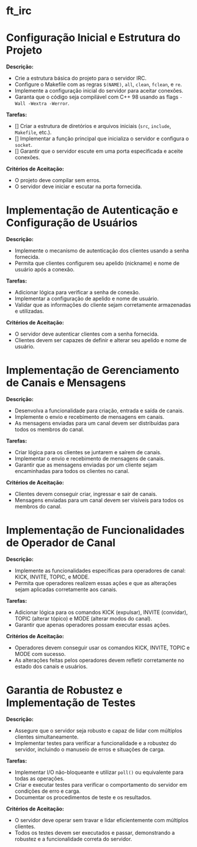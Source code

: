 # ft_irc

# Configuração Inicial e Estrutura do Projeto

**Descrição:**
- Crie a estrutura básica do projeto para o servidor IRC.
- Configure o Makefile com as regras `$(NAME)`, `all`, `clean`, `fclean`, e `re`.
- Implemente a configuração inicial do servidor para aceitar conexões.
- Garanta que o código seja compilável com C++ 98 usando as flags `-Wall -Wextra -Werror`.

**Tarefas:**
- [] Criar a estrutura de diretórios e arquivos iniciais (`src`, `include`, `Makefile`, etc.).
- [] Implementar a função principal que inicializa o servidor e configura o `socket`.
- [] Garantir que o servidor escute em uma porta especificada e aceite conexões.

**Critérios de Aceitação:**
- O projeto deve compilar sem erros.
- O servidor deve iniciar e escutar na porta fornecida.

# Implementação de Autenticação e Configuração de Usuários

**Descrição:**
- Implemente o mecanismo de autenticação dos clientes usando a senha fornecida.
- Permita que clientes configurem seu apelido (nickname) e nome de usuário após a conexão.

**Tarefas:**
- Adicionar lógica para verificar a senha de conexão.
- Implementar a configuração de apelido e nome de usuário.
- Validar que as informações do cliente sejam corretamente armazenadas e utilizadas.

**Critérios de Aceitação:**
- O servidor deve autenticar clientes com a senha fornecida.
- Clientes devem ser capazes de definir e alterar seu apelido e nome de usuário.

# Implementação de Gerenciamento de Canais e Mensagens

**Descrição:**
- Desenvolva a funcionalidade para criação, entrada e saída de canais.
- Implemente o envio e recebimento de mensagens em canais.
- As mensagens enviadas para um canal devem ser distribuídas para todos os membros do canal.

**Tarefas:**
- Criar lógica para os clientes se juntarem e saírem de canais.
- Implementar o envio e recebimento de mensagens de canais.
- Garantir que as mensagens enviadas por um cliente sejam encaminhadas para todos os clientes no canal.

**Critérios de Aceitação:**
- Clientes devem conseguir criar, ingressar e sair de canais.
- Mensagens enviadas para um canal devem ser visíveis para todos os membros do canal.

# Implementação de Funcionalidades de Operador de Canal

**Descrição:**
- Implemente as funcionalidades específicas para operadores de canal: KICK, INVITE, TOPIC, e MODE.
- Permita que operadores realizem essas ações e que as alterações sejam aplicadas corretamente aos canais.

**Tarefas:**
- Adicionar lógica para os comandos KICK (expulsar), INVITE (convidar), TOPIC (alterar tópico) e MODE (alterar modos do canal).
- Garantir que apenas operadores possam executar essas ações.

**Critérios de Aceitação:**
- Operadores devem conseguir usar os comandos KICK, INVITE, TOPIC e MODE com sucesso.
- As alterações feitas pelos operadores devem refletir corretamente no estado dos canais e usuários.

# Garantia de Robustez e Implementação de Testes

**Descrição:**
- Assegure que o servidor seja robusto e capaz de lidar com múltiplos clientes simultaneamente.
- Implementar testes para verificar a funcionalidade e a robustez do servidor, incluindo o manuseio de erros e situações de carga.

**Tarefas:**
- Implementar I/O não-bloqueante e utilizar `poll()` ou equivalente para todas as operações.
- Criar e executar testes para verificar o comportamento do servidor em condições de erro e carga.
- Documentar os procedimentos de teste e os resultados.

**Critérios de Aceitação:**
- O servidor deve operar sem travar e lidar eficientemente com múltiplos clientes.
- Todos os testes devem ser executados e passar, demonstrando a robustez e a funcionalidade correta do servidor.
